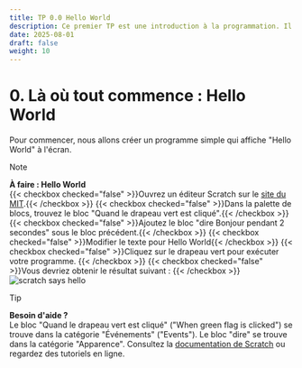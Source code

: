 ```yaml
---
title: TP 0.0 Hello World
description: Ce premier TP est une introduction à la programmation. Il utilise le langage scratch.
date: 2025-08-01
draft: false
weight: 10
---
```


# 0. Là où tout commence : Hello World
Pour commencer, nous allons créer un programme simple qui affiche "Hello World" à l'écran.

> [!note]  
> **À faire : Hello World**  
> {{< checkbox checked="false" >}}Ouvrez un éditeur Scratch sur le [site du MIT](https://scratch.mit.edu/projects/editor).{{< /checkbox >}}
> {{< checkbox checked="false" >}}Dans la palette de blocs, trouvez le bloc "Quand le drapeau vert est cliqué".{{< /checkbox >}}
> {{< checkbox checked="false" >}}Ajoutez le bloc "dire Bonjour pendant 2 secondes" sous le bloc précédent.{{< /checkbox >}}
> {{< checkbox checked="false" >}}Modifier le texte pour Hello World{{< /checkbox >}}
> {{< checkbox checked="false" >}}Cliquez sur le drapeau vert pour exécuter votre programme.   {{< /checkbox >}}
> {{< checkbox checked="false" >}}Vous devriez obtenir le résultat suivant : {{< /checkbox >}}
> ![scratch says hello](/images/scratch_says_hello.png)


> [!tip]  
> **Besoin d'aide ?**  
> Le bloc "Quand le drapeau vert est cliqué" ("When green flag is clicked") se trouve dans la catégorie "Événements" ("Events").
> Le bloc "dire" se trouve dans la catégorie "Apparence".
> Consultez la [documentation de Scratch](https://scratch.mit.edu/help) ou regardez des tutoriels en ligne.



